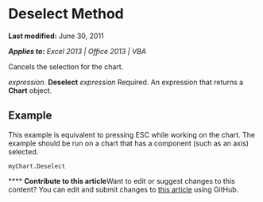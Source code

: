 
# Deselect Method

 **Last modified:** June 30, 2011

 _**Applies to:** Excel 2013 | Office 2013 | VBA_

Cancels the selection for the chart.

 _expression_. **Deselect**
 _expression_ Required. An expression that returns a **Chart** object.

## Example

This example is equivalent to pressing ESC while working on the chart. The example should be run on a chart that has a component (such as an axis) selected.


```
myChart.Deselect
```


****   **Contribute to this article**Want to edit or suggest changes to this content? You can edit and submit changes to  [this article](https://github.com/jhershey00/VBA_Excel_Test/OpenXMLCon/articles/928e8efa-4b6a-a1ea-2520-615354c8538a.md) using GitHub.

